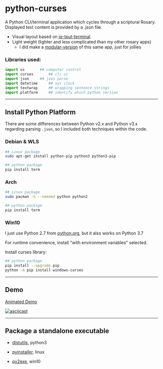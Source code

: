 # python-curses

A Python CLI/terminal application which cycles through a scriptural Rosary.
Displayed text content is  provided by a .json file.

* Visual layout based on [jq-tput-terminal](https://github.com/mezcel/jq-tput-terminal).
* Light weight (lighter and less complicated than my other rosary apps)
    * I did make a [modular-version](https://github.com/mezcel/python-curses/tree/master/module-version) of this same app, just for jollies

### Libraries used:

```py
import os		## computer control
import curses		## cli ui
import json		## json parse
import datetime		## sys clock
import textwrap		## wrapping sentence strings
import platform		## identify which python version
```

---

## Install Python Platform

There are some differences between Python v2.x and Python v3.x regarding parsing ```.json```, so I included both techniques within the code.

### Debian & WLS

```sh
## Linux package
sudo apt-get install python-pip python3 python3-pip

## python package
pip install term
```

### Arch

```sh
## Linux package
sudo pacman -S --needed python python2

## python package
pip install term
```

### Win10

I just use Python 2.7 from [python.org](https://www.python.org/downloads/windows/), but it also works on Python 3.7

For runtime convenience, install "with environment variables" selected.

Install curses library:

```sh
## python package
pip install --upgrade pip
python -m pip install windows-curses
```

---

## Demo

[Animated Demo](https://asciinema.org/a/315411)

[![asciicast](https://asciinema.org/a/315411.svg)](https://asciinema.org/a/315411)

---

## Package a standalone executable

* [distutils](https://docs.python.org/3/distutils/builtdist.html), python3

* [pyinstaller](https://pypi.org/project/PyInstaller/), linux

* [py2exe](https://pypi.org/project/py2exe/), win10